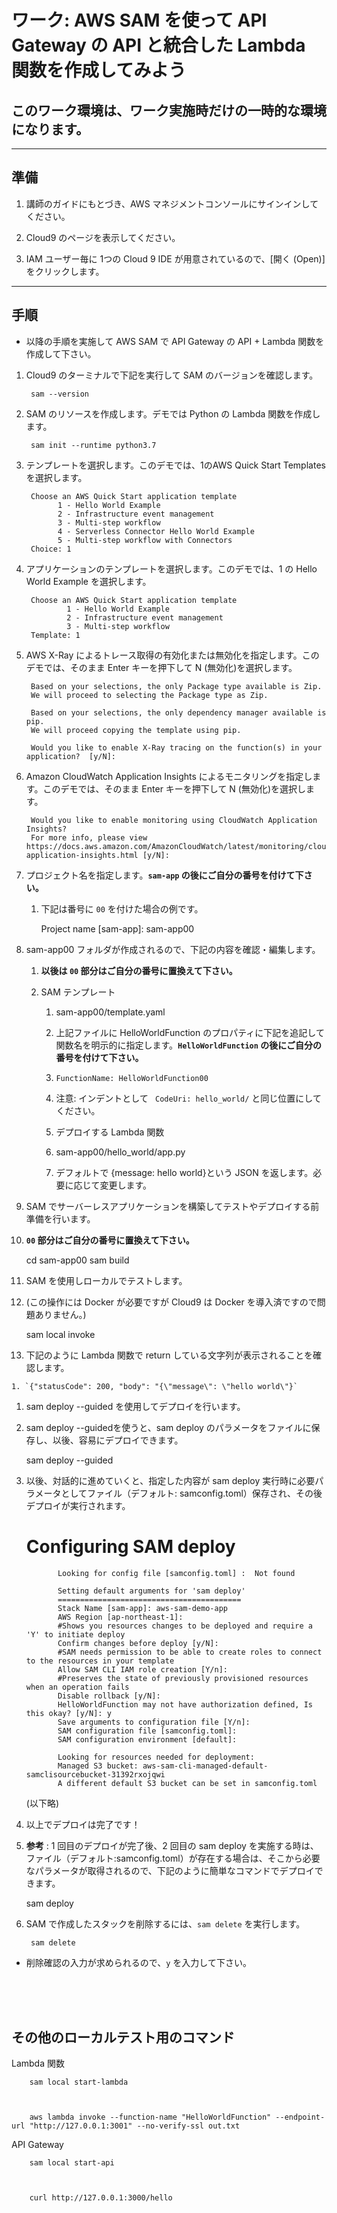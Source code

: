 # ワーク: AWS SAM を使って API Gateway の API と統合した Lambda 関数を作成してみよう

## このワーク環境は、ワーク実施時だけの一時的な環境になります。

---

## 準備

1. 講師のガイドにもとづき、AWS マネジメントコンソールにサインインしてください。

2. Cloud9 のページを表示してください。

3. IAM ユーザー毎に 1つの Cloud 9 IDE が用意されているので、[開く (Open)] をクリックします。

---

## 手順
* 以降の手順を実施して AWS SAM で API Gateway の API + Lambda 関数を作成して下さい。
      
1. Cloud9 のターミナルで下記を実行して SAM のバージョンを確認します。

        
        sam --version
        

1. SAM のリソースを作成します。デモでは Python の Lambda 関数を作成します。

        
        sam init --runtime python3.7
        

1. テンプレートを選択します。このデモでは、1のAWS Quick Start Templatesを選択します。

        
        Choose an AWS Quick Start application template
              1 - Hello World Example
              2 - Infrastructure event management
              3 - Multi-step workflow
              4 - Serverless Connector Hello World Example
              5 - Multi-step workflow with Connectors
        Choice: 1
        

1. アプリケーションのテンプレートを選択します。このデモでは、1 の Hello World Example を選択します。

        
        Choose an AWS Quick Start application template
                1 - Hello World Example
                2 - Infrastructure event management
                3 - Multi-step workflow
        Template: 1
        

1. AWS X-Ray によるトレース取得の有効化または無効化を指定します。このデモでは、そのまま Enter キーを押下して N (無効化)を選択します。

        
        Based on your selections, the only Package type available is Zip.
        We will proceed to selecting the Package type as Zip.

        Based on your selections, the only dependency manager available is pip.
        We will proceed copying the template using pip.

        Would you like to enable X-Ray tracing on the function(s) in your application?  [y/N]: 

1. Amazon CloudWatch Application Insights によるモニタリングを指定します。このデモでは、そのまま Enter キーを押下して N (無効化)を選択します。  

        Would you like to enable monitoring using CloudWatch Application Insights?
        For more info, please view https://docs.aws.amazon.com/AmazonCloudWatch/latest/monitoring/cloudwatch-application-insights.html [y/N]: 

1. プロジェクト名を指定します。**`sam-app` の後にご自分の番号を付けて下さい。**

   1. 下記は番号に `00` を付けた場合の例です。
        
        Project name [sam-app]: sam-app00
        
1. sam-app00 フォルダが作成されるので、下記の内容を確認・編集します。

   1. **以後は `00` 部分はご自分の番号に置換えて下さい。**

   1. SAM テンプレート
 
       1. sam-app00/template.yaml 
 
         1. 上記ファイルに HelloWorldFunction のプロパティに下記を追記して関数名を明示的に指定します。**`HelloWorldFunction` の後にご自分の番号を付けて下さい。**

         1.  `FunctionName: HelloWorldFunction00`

         1. 注意: インデントとして ` CodeUri: hello_world/` と同じ位置にしてください。

       1. デプロイする Lambda 関数

      1. sam-app00/hello_world/app.py

      1. デフォルトで {message: hello world}という JSON を返します。必要に応じて変更します。　

1. SAM でサーバーレスアプリケーションを構築してテストやデプロイする前準備を行います。

  1. **`00` 部分はご自分の番号に置換えて下さい。**
        
        cd sam-app00
        sam build
        

1. SAM を使用しローカルでテストします。

  1. (この操作には Docker が必要ですが Cloud9 は Docker を導入済ですので問題ありません。)

        
        sam local invoke 
        
  1. 下記のように Lambda 関数で return している文字列が表示されることを確認します。

    1. `{"statusCode": 200, "body": "{\"message\": \"hello world\"}`

1. sam deploy --guided を使用してデプロイを行います。

  1. sam deploy --guidedを使うと、sam deploy のパラメータをファイルに保存し、以後、容易にデプロイできます。
        
        sam deploy --guided
        

  1. 以後、対話的に進めていくと、指定した内容が sam deploy 実行時に必要パラメータとしてファイル（デフォルト: samconfig.toml）保存され、その後デプロイが実行されます。

        
        Configuring SAM deploy
        ======================

                Looking for config file [samconfig.toml] :  Not found

                Setting default arguments for 'sam deploy'
                =========================================
                Stack Name [sam-app]: aws-sam-demo-app
                AWS Region [ap-northeast-1]: 
                #Shows you resources changes to be deployed and require a 'Y' to initiate deploy
                Confirm changes before deploy [y/N]: 
                #SAM needs permission to be able to create roles to connect to the resources in your template
                Allow SAM CLI IAM role creation [Y/n]: 
                #Preserves the state of previously provisioned resources when an operation fails
                Disable rollback [y/N]: 
                HelloWorldFunction may not have authorization defined, Is this okay? [y/N]: y
                Save arguments to configuration file [Y/n]: 
                SAM configuration file [samconfig.toml]: 
                SAM configuration environment [default]: 

                Looking for resources needed for deployment:
                Managed S3 bucket: aws-sam-cli-managed-default-samclisourcebucket-31392rxojqwi
                A different default S3 bucket can be set in samconfig.toml
        (以下略)
        
  1. 以上でデプロイは完了です！

  1. **参考** : 1 回目のデプロイが完了後、2 回目の sam deploy を実施する時は、ファイル（デフォルト:samconfig.toml）が存在する場合は、そこから必要なパラメータが取得されるので、下記のように簡単なコマンドでデプロイできます。

        
        sam deploy 
        
1. SAM で作成したスタックを削除するには、`sam delete` を実行します。

        
        sam delete

  - 削除確認の入力が求められるので、`y` を入力して下さい。 
 <br />
 <br />
 <br />


## その他のローカルテスト用のコマンド 

Lambda 関数
        
        sam local start-lambda
        

        
        aws lambda invoke --function-name "HelloWorldFunction" --endpoint-url "http://127.0.0.1:3001" --no-verify-ssl out.txt
        

API Gateway
        
        sam local start-api
        

        
        curl http://127.0.0.1:3000/hello
        





